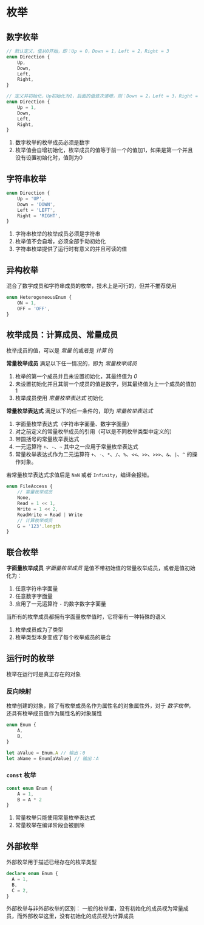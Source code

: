 # 枚举

## 数字枚举
```ts
// 默认定义，值从0开始，即：Up = 0，Down = 1，Left = 2，Right = 3
enum Direction {
    Up,
    Down,
    Left,
    Right,
}

// 定义并初始化，Up初始化为1，后面的值依次递增，则：Down = 2，Left = 3，Right = 4
enum Direction {
    Up = 1,
    Down,
    Left,
    Right,
}
```
1. 数字枚举的枚举成员必须是数字
2. 枚举值会自增初始化，枚举成员的值等于前一个的值加1，如果是第一个并且没有设置初始化时，值则为0

## 字符串枚举
```ts
enum Direction {
    Up = 'UP',
    Down = 'DOWN',
    Left = 'LEFT',
    Right = 'RIGHT',
}
```
1. 字符串枚举的枚举成员必须是字符串
2. 枚举值不会自增，必须全部手动初始化
3. 字符串枚举提供了运行时有意义的并且可读的值

## 异构枚举
混合了数字成员和字符串成员的枚举，技术上是可行的，但并不推荐使用
```ts
enum HeterogeneousEnum {
    ON = 1,
    OFF = 'OFF',
}
```

## 枚举成员：计算成员、常量成员
枚举成员的值，可以是 *常量* 的或者是 *计算* 的

**常量枚举成员**
满足以下任一情况的，即为 *常量枚举成员*
1. 枚举的第一个成员并且未设置初始化，其最终值为 *0*
2. 未设置初始化并且其前一个成员的值是数字，则其最终值为上一个成员的值加 1
3. 枚举成员使用 *常量枚举表达式* 初始化

**常量枚举表达式**
满足以下的任一条件的，即为 *常量枚举表达式*
1. 字面量枚举表达式（字符串字面量、数字字面量）
2. 对之前定义的常量枚举成员的引用（可以是不同枚举类型中定义的）
3. 带圆括号的常量枚举表达式
4. 一元运算符 `+`、`-`、`~` 其中之一应用于常量枚举表达式
5. 常量枚举表达式作为二元运算符 `+`、`-`、`*`、`/`、`%`、`<<`、`>>`、`>>>`、`&`、`|`、`^` 的操作对象。

若常量枚举表达式求值后是 `NaN` 或者 `Infinity`，编译会报错。

```ts
enum FileAccess {
    // 常量枚举成员
    None,
    Read = 1 << 1,
    Write = 1 << 2,
    ReadWrite = Read | Write
    // 计算枚举成员
    G = '123'.length
}
```

## 联合枚举

**字面量枚举成员**
*字面量枚举成员* 是值不带初始值的常量枚举成员，或者是值初始化为：
1. 任意字符串字面量
2. 任意数字字面量
3. 应用了一元运算符 `-` 的数字数字字面量

当所有的枚举成员都拥有字面量枚举值时，它将带有一种特殊的语义
1. 枚举成员成为了类型
2. 枚举类型本身变成了每个枚举成员的联合

## 运行时的枚举
枚举在运行时是真正存在的对象

### 反向映射
枚举创建的对象，除了有枚举成员名作为属性名的对象属性外，对于 *数字枚举*，还具有枚举成员值作为属性名的对象属性
```ts
enum Enum {
    A,
    B,
}

let aValue = Enum.A // 输出：0
let aName = Enum[aValue] // 输出：A
```

### `const` 枚举
```ts
const enum Enum {
    A = 1,
    B = A * 2
}
```
1. 常量枚举只能使用常量枚举表达式
2. 常量枚举在编译阶段会被删除


## 外部枚举
外部枚举用于描述已经存在的枚举类型
```ts
declare enum Enum {
  A = 1,
  B,
  C = 2,
}
```
外部枚举与非外部枚举的区别：
一般的枚举里，没有初始化的成员视为常量成员，而外部枚举这里，没有初始化的成员视为计算成员

